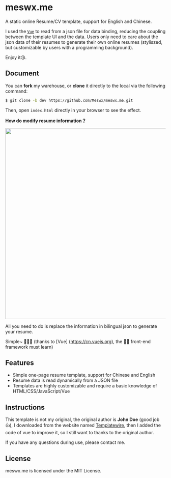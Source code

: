# meswx.me

A static online Resume/CV template, support for English and Chinese.

I used the [`Vue`](https://cn.vuejs.org) to read from a json file for data binding, reducing the coupling between the template UI and the data. Users only need to care about the json data of their resumes to generate their own online resumes (styliszed, but customizable by users with a programming background).

Enjoy it😘.

## Document

You can **fork** my warehouse, or **clone** it directly to the local via the following command:

```sh
$ git clone -b dev https://github.com/Meswx/meswx.me.git
```

Then, open `index.html` directly in your browser to see the effect.

**How do modify resume information？**

<img src="http://ww4.sinaimg.cn/large/006tNc79gy1g61br1nxvxj315e0u0tbr.jpg" width="600">

All you need to do is replace the information in bilingual json to generate your resume.

Simple~ 👨🏻‍💻 (thanks to [Vue] (https://cn.vuejs.org), the 🐂🍺 front-end framework must learn)

## Features

* Simple one-page resume template, support for  Chinese and English
* Resume data is read dynamically from a JSON file
* Templates are highly customizable and require a basic knowledge of HTML/CSS/JavaScript/Vue

## Instructions

This template is not my original, the original author is **John Doe** (good job 👍), I downloaded from the website named [Templatewire](http://www.templatewire.com), then I added the code of vue to improve it, so I still want to thanks to the original author.

If you have any questions during use, please contact me.

## License

meswx.me is licensed under the MIT License.
